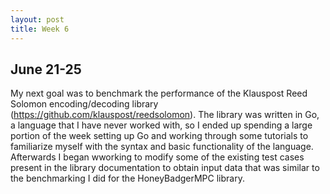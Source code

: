 ```yaml
---
layout: post
title: Week 6
---
```


## June 21-25 ##
My next goal was to benchmark the performance of the Klauspost Reed Solomon encoding/decoding library (https://github.com/klauspost/reedsolomon). The library was written in Go, a language that I have never worked with, so I ended up spending a large portion of the week setting up Go and working through some tutorials to familiarize myself with the syntax and basic functionality of the language. Afterwards I began wworking to modify some of the existing test cases present in the library documentation to obtain input data that was similar to the benchmarking I did for the HoneyBadgerMPC library.
